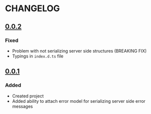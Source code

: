 # CHANGELOG

<!-- TEMPLATE OF NEW VERSION -->

<!-- 
## [VERSION](https://github.com/acacode/kinka-serializy/releases/tag/VERSION)

### Changed
### Fixed
### Added
### Removed
 -->


## [0.0.2](https://github.com/acacode/kinka-serializy/releases/tag/0.0.2)

### Fixed
- Problem with not serializing server side structures (BREAKING FIX)
- Typings in `index.d.ts` file

## [0.0.1](https://github.com/acacode/kinka-serializy/releases/tag/0.0.1)

### Added  
- Created project  
- Added ability to attach error model for serializing server side error messages
